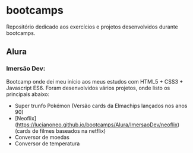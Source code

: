# bootcamps
Repositório dedicado aos exercícios e projetos desenvolvidos durante bootcamps.
## Alura
### Imersão Dev:
Bootcamp onde dei meu início aos meus estudos com HTML5 + CSS3 + Javascript ES6. Foram desenvolvidos vários projetos, onde listo os principais abaixo:
- Super trunfo Pokémon (Versão cards da Elmachips lançados nos anos 90)
- [Neoflix] (https://lucianoneo.github.io/bootcamps/Alura/ImersaoDev/neoflix) (cards de filmes baseados na netflix)
- Conversor de moedas
- Conversor de temperatura 
